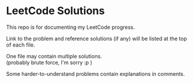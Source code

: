 # LeetCode Solutions
This repo is for documenting my LeetCode progress.

Link to the problem and reference solutions (if any) will be listed at the top of each file.

One file may contain multiple solutions.\
(probably brute force, I'm sorry :p )

Some harder-to-understand problems contain explanations in comments.